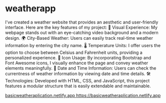 # weatherapp
I've created a weather website that provides an aesthetic and user-friendly interface. Here are the key features of my project: 🎥 Visual Experience: My webpage stands out with an eye-catching video background and a modern design. 🌍 City-Based Weather: Users can easily track real-time weather information by entering the city name. 🌡️ Temperature Units: I offer users the option to choose between Celsius and Fahrenheit units, providing a personalized experience. 🎨 Icon Usage: By incorporating Bootstrap and Font Awesome icons, I visually enhance the page and convey weather elements meaningfully. 📅 Date and Time Information: Users can check the currentness of weather information by viewing date and time details. 🛠️ Technologies: Developed with HTML, CSS, and JavaScript, this project features a modular structure that is easily extendable and maintainable.


[
basicweatheraplication.netlify.app
](https://basicweatheraplication.netlify.app)https://basicweatheraplication.netlify.app
